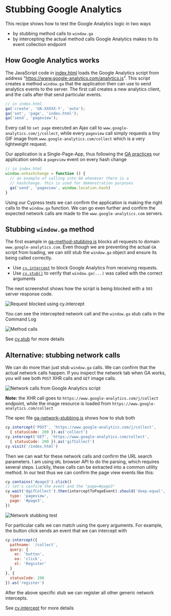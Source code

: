 # Stubbing Google Analytics

This recipe shows how to test the Google Analytics logic in two ways
- by stubbing method calls to `window.ga`
- by intercepting the actual method calls Google Analytics makes to its event collection endpoint

## How Google Analytics works

The JavaScript code in [index.html](index.html) loads the Google Analytics script from address "https://www.google-analytics.com/analytics.js". This script creates a method `window.ga` that the application then can use to send analytics events to the server. The first call creates a new analytics client, and the calls after that send particular events.

```js
// in index.html
ga('create', 'UA-XXXXX-Y', 'auto');
ga('set', 'page', 'index.html');
ga('send', 'pageview');
```

Every call to `set page` executed an Ajax call to `www.google-analytics.com/j/collect`, while every `pageview` call simply requests a tiny GIF image from `www.google-analytics.com/collect` which is a very lightweight request.

Our application is a Single-Page-App, thus following the [GA practices](https://developers.google.com/analytics/devguides/collection/analyticsjs/single-page-applications) our application sends a `pageview` event on every hash change

```js
// in index.html
window.onhashchange = function () {
  // an example of calling into GA whenever there is a
  // hashchange. this is used for demonstration purposes
  ga('send', 'pageview', window.location.hash)
}
```

Using our Cypress tests we can confirm the application is making the right calls to the `window.ga` function. We can go even further and confirm the expected network calls are made to the `www.google-analytics.com` servers.

## Stubbing `window.ga` method

The first example in [ga-method-stubbing.js](cypress/e2e/ga-method-stubbing.js) blocks all requests to domain `www.google-analytics.com`. Even though we are preventing the actual `GA` script from loading, we can still stub the `window.ga` object and ensure its being called correctly.

- Use [`cy.intercept`](https://on.cypress.io/intercept) to block Google Analytics from receiving requests.
- Use [`cy.stub()`](https://on.cypress.io/stub) to verify that `window.ga(...)` was called with the correct arguments

The next screenshot shows how the script is being blocked with a `503` server response code.

![Request blocked using cy.intercept](images/blocked.png)

You can see the intercepted network call and the `window.ga` stub calls in the Command Log

![Method calls](images/actions.png)

See [cy.stub](https://on.cypress.io/stub) for more details

## Alternative: stubbing network calls

We can do more than just stub `window.ga` calls. We can confirm that the actual network calls happen. If you inspect the network tab when GA works, you will see both `POST` XHR calls and `GET` image calls.

![Network calls from Google Analytics script](images/calls.png)

**Note:** the XHR call goes to `https://www.google-analytics.com/j/collect` endpoint, while the image resource is loaded from `https://www.google-analytics.com/collect`

The spec file [ga-network-stubbing.js](cypress/e2e/ga-network-stubbing.js) shows how to stub both

```js
cy.intercept('POST', 'https://www.google-analytics.com/j/collect',
  { statusCode: 200 }).as('collect')
cy.intercept('GET', 'https://www.google-analytics.com/collect',
  { statusCode: 200 }).as('gifCollect')
cy.visit('/index.html')
```

Then we can wait for these network calls and confirm the URL search parameters. I am using `URL` browser API to do the parsing, which requires several steps. Luckily, these calls can be extracted into a common utility method. In our test thus we can confirm the page view events like this:

```js
cy.contains('#page3').click()
// let's confirm the event and the "page=#page3"
cy.wait('@gifCollect').then(interceptToPageEvent).should('deep.equal', {
  type: 'pageview',
  page: '#page3',
})
```

![Network stubbing test](images/network.png)

For particular calls we can match using the query arguments. For example, the button click sends an event that we can intercept with

```js
cy.intercept({
  pathname: '/collect',
  query: {
    ec: 'button',
    ea: 'click',
    el: 'Register'
  }
}, {
  statusCode: 200
}).as('register')
```

After the above specific stub we can register all other generic network intercepts.

See [cy.intercept](https://on.cypress.io/intercept) for more details
